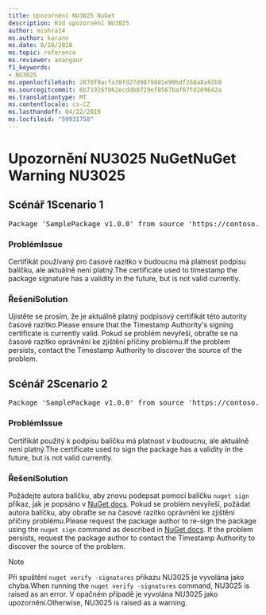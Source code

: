 ```yaml
---
title: Upozornění NU3025 NuGet
description: Kód upozornění NU3025
author: mishra14
ms.author: karann
ms.date: 8/16/2018
ms.topic: reference
ms.reviewer: anangaur
f1_keywords:
- NU3025
ms.openlocfilehash: 2870f9acfa38fd27d9879881e99bdf268a8a92b0
ms.sourcegitcommit: 6b71926f062ecddb8729ef8567baf67fd269642a
ms.translationtype: MT
ms.contentlocale: cs-CZ
ms.lasthandoff: 04/22/2019
ms.locfileid: "59931758"
---
```

# <a name="nuget-warning-nu3025"></a><span data-ttu-id="030ab-103">Upozornění NU3025 NuGet</span><span class="sxs-lookup"><span data-stu-id="030ab-103">NuGet Warning NU3025</span></span>

## <a name="scenario-1"></a><span data-ttu-id="030ab-104">Scénář 1</span><span class="sxs-lookup"><span data-stu-id="030ab-104">Scenario 1</span></span>

<pre>Package 'SamplePackage v1.0.0' from source 'https://contoso.com/index.json': The timestamp signing certificate is not yet valid.</pre>

### <a name="issue"></a><span data-ttu-id="030ab-105">Problém</span><span class="sxs-lookup"><span data-stu-id="030ab-105">Issue</span></span>

<span data-ttu-id="030ab-106">Certifikát používaný pro časové razítko v budoucnu má platnost podpisu balíčku, ale aktuálně není platný.</span><span class="sxs-lookup"><span data-stu-id="030ab-106">The certificate used to timestamp the package signature has a validity in the future, but is not valid currently.</span></span>


### <a name="solution"></a><span data-ttu-id="030ab-107">Řešení</span><span class="sxs-lookup"><span data-stu-id="030ab-107">Solution</span></span>

<span data-ttu-id="030ab-108">Ujistěte se prosím, že je aktuálně platný podpisový certifikát této autority časové razítko.</span><span class="sxs-lookup"><span data-stu-id="030ab-108">Please ensure that the Timestamp Authority's signing certificate is currently valid.</span></span> <span data-ttu-id="030ab-109">Pokud se problém nevyřeší, obraťte se na časové razítko oprávnění ke zjištění příčiny problému.</span><span class="sxs-lookup"><span data-stu-id="030ab-109">If the problem persists, contact the Timestamp Authority to discover the source of the problem.</span></span>



## <a name="scenario-2"></a><span data-ttu-id="030ab-110">Scénář 2</span><span class="sxs-lookup"><span data-stu-id="030ab-110">Scenario 2</span></span>

<pre>Package 'SamplePackage v1.0.0' from source 'https://contoso.com/index.json': The primary signature's timestamp signing certificate is not yet valid.</pre>

### <a name="issue"></a><span data-ttu-id="030ab-111">Problém</span><span class="sxs-lookup"><span data-stu-id="030ab-111">Issue</span></span>

<span data-ttu-id="030ab-112">Certifikát použitý k podpisu balíčku má platnost v budoucnu, ale aktuálně není platný.</span><span class="sxs-lookup"><span data-stu-id="030ab-112">The certificate used to sign the package has a validity in the future, but is not valid currently.</span></span>


### <a name="solution"></a><span data-ttu-id="030ab-113">Řešení</span><span class="sxs-lookup"><span data-stu-id="030ab-113">Solution</span></span>

<span data-ttu-id="030ab-114">Požádejte autora balíčku, aby znovu podepsat pomocí balíčku `nuget sign` příkaz, jak je popsáno v [NuGet docs](https://docs.microsoft.com/en-us/nuget/create-packages/sign-a-package). Pokud se problém nevyřeší, požádat autora balíčku, aby obraťte se na časové razítko oprávnění ke zjištění příčiny problému.</span><span class="sxs-lookup"><span data-stu-id="030ab-114">Please request the package author to re-sign the package using the `nuget sign` command as described in [NuGet docs](https://docs.microsoft.com/en-us/nuget/create-packages/sign-a-package). If the problem persists, request the package author to contact the Timestamp Authority to discover the source of the problem.</span></span>


> [!Note]
> <span data-ttu-id="030ab-115">Při spuštění `nuget verify -signatures` příkazu NU3025 je vyvolána jako chyba.</span><span class="sxs-lookup"><span data-stu-id="030ab-115">When running the `nuget verify -signatures` command, NU3025 is raised as an error.</span></span> <span data-ttu-id="030ab-116">V opačném případě je vyvolána NU3025 jako upozornění.</span><span class="sxs-lookup"><span data-stu-id="030ab-116">Otherwise, NU3025 is raised as a warning.</span></span>